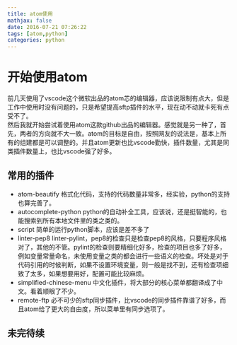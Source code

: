 ```yaml
---
title: atom使用
mathjax: false
date: 2016-07-21 07:26:22
tags: [atom,python]
categories: python
---
```

# 开始使用atom
前几天使用了vscode这个微软出品的atom芯的编辑器，应该说限制有点大，但是工作中使用时没有问题的，只是希望提高sftp插件的水平，现在动不动就卡死有点受不了。  
然后我就开始尝试着使用atom这款github出品的编辑器。感觉就是另一种了，首先，两者的方向就不大一致。atom的目标是自由，按照网友的说法是，基本上所有的组建都是可以调整的。并且atom更新也比vscode勤快，插件数量，尤其是同类插件数量上，也比vscode强了好多。
<!-- more --> 
## 常用的插件
-  atom-beautify 格式化代码，支持的代码数量非常多，经实验，python的支持也算完善了。
-  autocomplete-python python的自动补全工具，应该说，还是挺智能的，也能搜索到所有本地文件里的类之类的。
-  script 简单的运行python脚本，应该是差不多了
-  linter-pep8 linter-pylint，pep8的检查只是检查pep8的风格，只要程序风格对了，其他的不管。pylint的检查则要精细化好多，检查的项目也多了好多，例如变量常量命名，未使用变量之类的都会进行一些语义的检查。坏处是对于代码引用的时候判断，如果不设置环境变量，则一般是找不到，还有检查项细致了太多，如果想要用好，配置可能比较麻烦。
-  simplified-chinese-menu 中文化插件，将大部分的核心菜单都翻译成了中文。看着顺眼了不少。
-  remote-ftp 必不可少的sftp同步插件，比vscode的同步插件靠谱了好多，而且atom给了更大的自由度，所以菜单里有同步选项了。

## 未完待续
